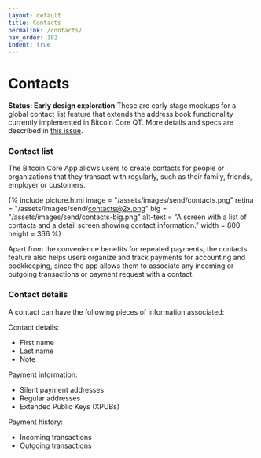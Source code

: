 ```yaml
---
layout: default
title: Contacts
permalink: /contacts/
nav_order: 182
indent: true
---
```


# Contacts

**Status: Early design exploration**
These are early stage mockups for a global contact list feature that extends the address book functionality currently implemented in Bitcoin Core QT. More details and specs are described in [this issue](https://github.com/BitcoinDesign/Bitcoin-Core-App/issues/134).

### Contact list

The Bitcoin Core App allows users to create contacts for people or organizations that they transact with regularly, such as their family, friends, employer or customers. 

{% include picture.html
	image = "/assets/images/send/contacts.png"
	retina = "/assets/images/send/contacts@2x.png"
	big = "/assets/images/send/contacts-big.png"
	alt-text = "A screen with a list of contacts and a detail screen showing contact information."
	width = 800
	height = 366
%}

Apart from the convenience benefits for repeated payments, the contacts feature also helps users organize and track payments for accounting and bookkeeping, since the app allows them to associate any incoming or outgoing transactions or payment request with a contact.

### Contact details

A contact can have the following pieces of information associated:

Contact details:
- First name
- Last name
- Note

Payment information:
- Silent payment addresses
- Regular addresses
- Extended Public Keys (XPUBs)

Payment history:
- Incoming transactions
- Outgoing transactions
